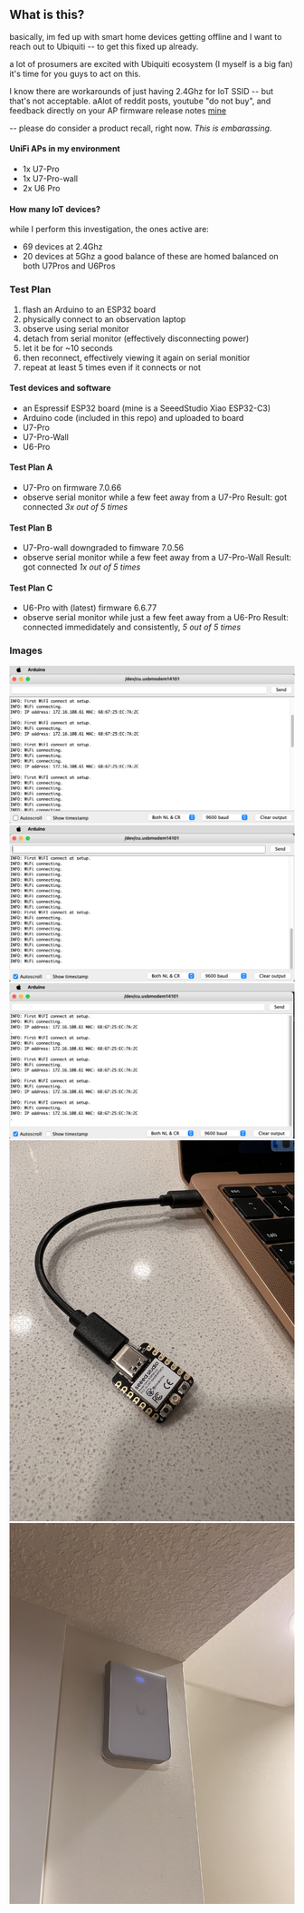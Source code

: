 ## What is this?

 basically, im fed up with smart home devices getting offline and I want to reach out to Ubiquiti -- to get this fixed up already.

a lot of prosumers are excited with Ubiquiti ecosystem (I myself is a big fan) it's time for you guys to act on this.

I know there are workarounds of just having 2.4Ghz for IoT SSID -- but that's not acceptable. aAlot of reddit posts, youtube "do not buy", and feedback directly on your AP firmware release notes
[mine](https://community.ui.com/releases/UniFi-Access-Point-7-0-66/edfb7cb4-c629-4e3b-a362-549eec2e0e1b#comment/0943066a-f70f-405e-b8e9-6cfb3f4e2ad7) 

-- please do consider a product recall, right now. *This is embarassing.*

#### UniFi APs in my environment
- 1x U7-Pro
- 1x U7-Pro-wall
- 2x U6 Pro

#### How many IoT devices?
while I perform this investigation, the ones active are:
- 69 devices at 2.4Ghz
- 20 devices at 5Ghz
a good balance of these are homed balanced on both U7Pros and U6Pros

### Test Plan
1. flash an Arduino to an ESP32 board
2. physically connect to an observation laptop
3. observe using serial monitor
4. detach from serial monitor (effectively disconnecting power)
5. let it be for ~10 seconds
6. then reconnect, effectively viewing it again on serial monitior
7. repeat at least 5 times even if it connects or not

#### Test devices and software
- an Espressif ESP32 board (mine is a SeeedStudio Xiao ESP32-C3)
- Arduino code (included in this repo) and uploaded to board
- U7-Pro
- U7-Pro-Wall
- U6-Pro

#### Test Plan A
- U7-Pro on firmware 7.0.66
- observe serial monitor while a few feet away from a U7-Pro
Result: got connected *3x out of 5 times*

#### Test Plan B
- U7-Pro-wall downgraded to fimware 7.0.56
- observe serial monitor while a few feet away from a U7-Pro-Wall
Result: got connected *1x out of 5 times*

#### Test Plan C
- U6-Pro with (latest) firmware 6.6.77
- observe serial monitor while just a few feet away from a U6-Pro
Result: connected immedidately and consistently, *5 out of 5 times*

### Images
![TestA](images/test-case-A.png?raw=true "U7 Pro test")
![TestB](images/test-case-B.png?raw=true "U7 Pro-Wall test")
![TestC](images/test-case-C.png?raw=true "U6 Pro test")
![board](images/esp32.JPG?raw=true "ESP32 board")
![prowall](images/pro-wall.JPG?raw=true "U7-Pro-Wall mounted")

